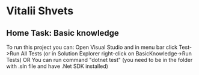 # Vitalii Shvets 
## Home Task: Basic knowledge 
To run this project you can:
Open Visual Studio and in menu bar click Test->Run All Tests (or in Solution Explorer right-click on BasicKnowledge->Run Tests)
OR
You can run command "dotnet test" (you need to be in the folder with .sln file and have .Net SDK installed)